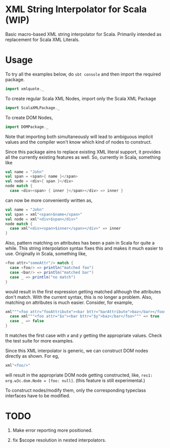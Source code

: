 XML String Interpolator for Scala (WIP)
=================================
Basic macro-based XML string interpolator for Scala.
Primarily intended as replacement for Scala XML Literals.

Usage
=================================

To try all the examples below, do `sbt console` and then import the required package.
```scala
import xmlquote._
```

To create regular Scala XML Nodes, import only the Scala XML Package
```scala
import ScalaXMLPackage._
```
To create DOM Nodes, 
```scala
import DOMPackage._
```

Note that importing both simultaneously will lead to ambiguous implicit values and the compiler won't know which kind of nodes to construct.

Since this package aims to replace existing XML literal support, it provides all the currently existing features as well. So, currently in Scala, something like
```scala
val name = "John"
val span = <span>{ name }</span>
val node = <div>{ span }</div>
node match {
  case <div><span> { inner }</span></div> => inner }
```
can now be more conveniently written as,
```scala
val name = "John"
val span = xml"<span>$name</span>"
val node = xml"<div>$span</div>"
node match {
  case xml"<div><span>$inner</span></div>" => inner
}
```
Also, pattern matching on attributes has been a pain in Scala for quite a while. This string interpolation syntax fixes this and makes it much easier to use.
Originally in Scala, something like,
```scala
<foo attr="someAttr"/> match {
  case <foo/> => println("matched foo")
  case <bar/> => println("matched bar")
  case _ => println("no match")
}
```
would result in the first expression getting matched although the attributes don't match. With the current syntax, this is no longer a problem. Also, matching on attributes is much easier. Consider, for example,
```scala
xml"""<foo attr="fooAttribute"><bar bttr="barAttribute">baz</bar></foo>""" match {
  case xml"""<foo attr="$x"><bar bttr="$y">baz</bar</foo>""" => true
  case _ => false
}
```
It matches the first case with *x* and *y* getting the appropriate values.
Check the test suite for more examples.

Since this XML interpolator is generic, we can construct DOM nodes directly as shown. For eg,
```scala
xml"<foo/>"
```
will result in the appropriate DOM node getting constructed, like,
`res1: org.w3c.dom.Node = [foo: null]`. (this feature is still experimental.)

To construct nodes/modify them, only the corresponding typeclass interfaces have to be modified. 

TODO
=============================================
1) Make error reporting more positioned.

2) fix $scope resolution in nested interpolators.


